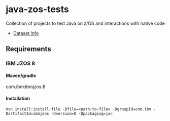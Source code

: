 # java-zos-tests
Collection of projects to test Java on z/OS and interactions with native code

* [Dataset Info](./dataset-info/README.md)

## Requirements

### IBM JZOS 8 

#### Maven/gradle

com.ibm:ibmjzos:8

#### Installation
    
`mvn install:install-file -Dfile=<path-to-file> -DgroupId=com.ibm -DartifactId=ibmjzos -Dversion=8 -Dpackaging=jar`
